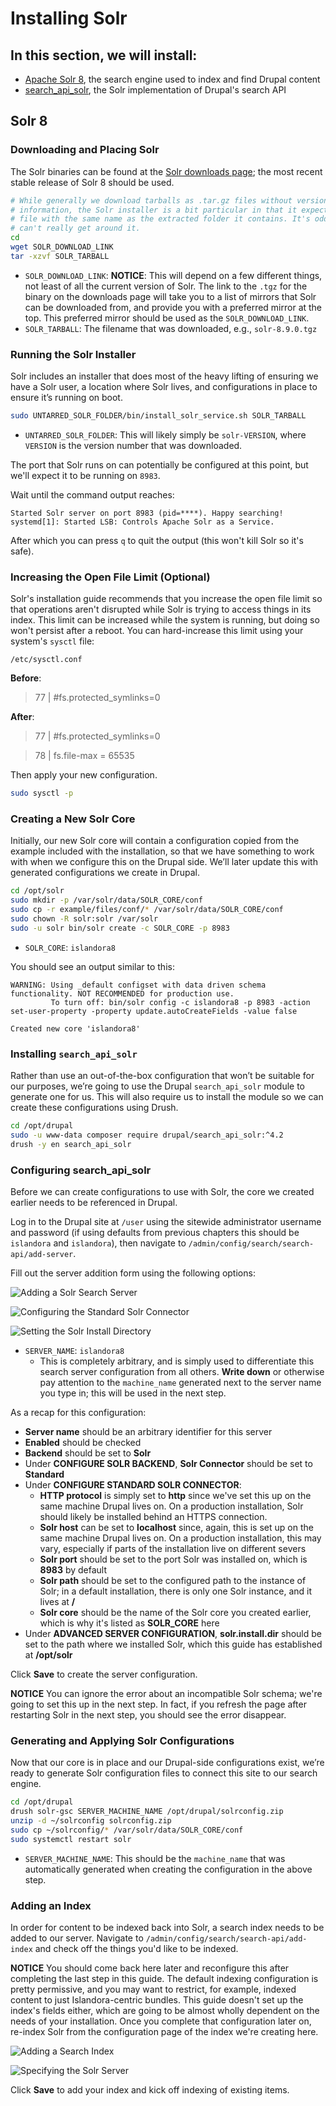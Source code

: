 # Installing Solr

## In this section, we will install:
- [Apache Solr 8](https://lucene.apache.org/solr/), the search engine used to index and find Drupal content
- [search_api_solr](https://www.drupal.org/project/search_api_solr), the Solr implementation of Drupal's search API

## Solr 8

### Downloading and Placing Solr

The Solr binaries can be found at the [Solr downloads page](https://solr.apache.org/downloads.html); the most recent stable release of Solr 8 should be used.

```bash
# While generally we download tarballs as .tar.gz files without version
# information, the Solr installer is a bit particular in that it expects a .tgz
# file with the same name as the extracted folder it contains. It's odd, and we
# can't really get around it.
cd
wget SOLR_DOWNLOAD_LINK
tar -xzvf SOLR_TARBALL
```
- `SOLR_DOWNLOAD_LINK`: **NOTICE**: This will depend on a few different things, not least of all the current version of Solr. The link to the `.tgz` for the binary on the downloads page will take you to a list of mirrors that Solr can be downloaded from, and provide you with a preferred mirror at the top. This preferred mirror should be used as the `SOLR_DOWNLOAD_LINK`.
- `SOLR_TARBALL`: The filename that was downloaded, e.g., `solr-8.9.0.tgz`

### Running the Solr Installer

Solr includes an installer that does most of the heavy lifting of ensuring we have a Solr user, a location where Solr lives, and configurations in place to ensure it’s running on boot.

```bash
sudo UNTARRED_SOLR_FOLDER/bin/install_solr_service.sh SOLR_TARBALL
```
- `UNTARRED_SOLR_FOLDER`: This will likely simply be `solr-VERSION`, where `VERSION` is the version number that was downloaded.

The port that Solr runs on can potentially be configured at this point, but we'll expect it to be running on `8983`.

Wait until the command output reaches:

```
Started Solr server on port 8983 (pid=****). Happy searching!
systemd[1]: Started LSB: Controls Apache Solr as a Service.
```

After which you can press `q` to quit the output (this won't kill Solr so it's safe).


### Increasing the Open File Limit (Optional)

Solr's installation guide recommends that you increase the open file limit so that operations aren't disrupted while Solr is trying to access things in its index. This limit can be increased while the system is running, but doing so won't persist after a reboot. You can hard-increase this limit using your system's `sysctl` file:

`/etc/sysctl.conf`

**Before**:
> 77 | #fs.protected_symlinks=0

**After**:
> 77 | #fs.protected_symlinks=0

> 78 | fs.file-max = 65535

Then apply your new configuration.

```bash
sudo sysctl -p
```

### Creating a New Solr Core

Initially, our new Solr core will contain a configuration copied from the example included with the installation, so that we have something to work with when we configure this on the Drupal side. We’ll later update this with generated configurations we create in Drupal.

```bash
cd /opt/solr
sudo mkdir -p /var/solr/data/SOLR_CORE/conf
sudo cp -r example/files/conf/* /var/solr/data/SOLR_CORE/conf
sudo chown -R solr:solr /var/solr
sudo -u solr bin/solr create -c SOLR_CORE -p 8983
```
- `SOLR_CORE`: `islandora8`

You should see an output similar to this:
```
WARNING: Using _default configset with data driven schema functionality. NOT RECOMMENDED for production use.
         To turn off: bin/solr config -c islandora8 -p 8983 -action set-user-property -property update.autoCreateFields -value false

Created new core 'islandora8'
```

### Installing `search_api_solr`

Rather than use an out-of-the-box configuration that won’t be suitable for our purposes, we’re going to use the Drupal `search_api_solr` module to generate one for us. This will also require us to install the module so we can create these configurations using Drush.

```bash
cd /opt/drupal
sudo -u www-data composer require drupal/search_api_solr:^4.2
drush -y en search_api_solr
```

### Configuring search_api_solr

Before we can create configurations to use with Solr, the core we created earlier needs to be referenced in Drupal.

Log in to the Drupal site at `/user` using the sitewide administrator username and password (if using defaults from previous chapters this should be `islandora` and `islandora`), then navigate to `/admin/config/search/search-api/add-server`.

Fill out the server addition form using the following options:

![Adding a Solr Search Server](../../assets/adding_a_solr_search_server.png)

![Configuring the Standard Solr Connector](../../assets/configuring_standard_solr_connector.png)

![Setting the Solr Install Directory](../../assets/setting_the_solr_install_directory.png)

- `SERVER_NAME`: `islandora8`
    - This is completely arbitrary, and is simply used to differentiate this search server configuration from all others. **Write down** or otherwise pay attention to the `machine_name` generated next to the server name you type in; this will be used in the next step.

As a recap for this configuration:

- **Server name** should be an arbitrary identifier for this server
- **Enabled** should be checked
- **Backend** should be set to **Solr**
- Under **CONFIGURE SOLR BACKEND**, **Solr Connector** should be set to **Standard**
- Under **CONFIGURE STANDARD SOLR CONNECTOR**:
    - **HTTP protocol** is simply set to **http** since we've set this up on the same machine Drupal lives on. On a production installation, Solr should likely be installed behind an HTTPS connection.
    - **Solr host** can be set to **localhost** since, again, this is set up on the same machine Drupal lives on. On a production installation, this may vary, especially if parts of the installation live on different severs
    - **Solr port** should be set to the port Solr was installed on, which is **8983** by default
    - **Solr path** should be set to the configured path to the instance of Solr; in a default installation, there is only one Solr instance, and it lives at **/**
    - **Solr core** should be the name of the Solr core you created earlier, which is why it's listed as **SOLR_CORE** here
- Under **ADVANCED SERVER CONFIGURATION**, **solr.install.dir** should be set to the path where we installed Solr, which this guide has established at **/opt/solr**

Click **Save** to create the server configuration.

**NOTICE**
    You can ignore the error about an incompatible Solr schema; we're going to set this up in the next step. In fact, if you refresh the page after restarting Solr in the next step, you should see the error disappear.

### Generating and Applying Solr Configurations

Now that our core is in place and our Drupal-side configurations exist, we’re ready to generate Solr configuration files to connect this site to our search engine.

```bash
cd /opt/drupal
drush solr-gsc SERVER_MACHINE_NAME /opt/drupal/solrconfig.zip
unzip -d ~/solrconfig solrconfig.zip
sudo cp ~/solrconfig/* /var/solr/data/SOLR_CORE/conf
sudo systemctl restart solr
```
- `SERVER_MACHINE_NAME`: This should be the `machine_name` that was automatically generated when creating the configuration in the above step.

### Adding an Index

In order for content to be indexed back into Solr, a search index needs to be added to our server. Navigate to `/admin/config/search/search-api/add-index` and check off the things you'd like to be indexed.

**NOTICE**
    You should come back here later and reconfigure this after completing the last step in this guide. The default indexing configuration is pretty permissive, and you may want to restrict, for example, indexed content to just Islandora-centric bundles. This guide doesn't set up the index's fields either, which are going to be almost wholly dependent on the needs of your installation. Once you complete that configuration later on, re-index Solr from the configuration page of the index we're creating here.

![Adding a Search Index](../../assets/adding_a_search_index.png)

![Specifying the Solr Server](../../assets/specifying_the_solr_server.png)

Click **Save** to add your index and kick off indexing of existing items.
